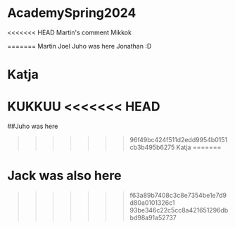 # AcademySpring2024
<<<<<<< HEAD
Martin's comment
Mikkok



=======
Martin
Joel
Juho was here
Jonathan :D
# Katja
KUKKUU
<<<<<<< HEAD
=======
##Juho was here
>>>>>>> 96f49bc424f511d2edd9954b0151cb3b495b6275
Katja
=======
# Jack was also here
>>>>>>> f63a89b7408c3c8e7354be1e7d9d80a0101326c1
>>>>>>> 93be346c22c5cc8a421651296dbbd98a91a52737
